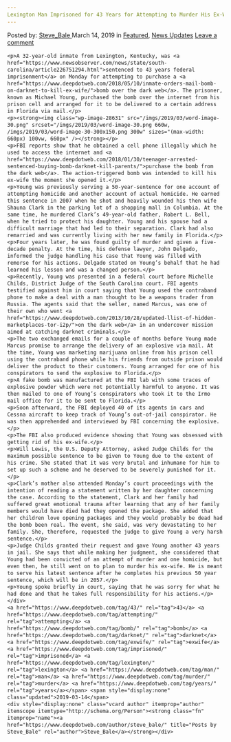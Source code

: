 ```yaml
---
Lexington Man Imprisoned for 43 Years for Attempting to Murder His Ex-Wife with a Darknet Bomb"
---
```

<article class="post-listing post-28622 post type-post status-publish format-standard has-post-thumbnail hentry  tag-1181 tag-attempting tag-bomb tag-darknet tag-exwife tag-imprisoned tag-lexington tag-man tag-murder tag-years">
    <div class="post-inner">
        <span>Posted by: <a href="https://www.deepdotweb.com/author/steve_bale/" title="">Steve_Bale </a></span>
    <span>March 14, 2019</span>
    <span>in <a href="https://www.deepdotweb.com/category/deepdot-news/" rel="category tag">Featured</a>, <a href="https://www.deepdotweb.com/category/news-updates/" rel="category tag">News Updates</a></span>
    <span><a href="https://www.deepdotweb.com/2019/03/14/lexington-man-imprisoned-for-43-years-for-attempting-to-murder-his-ex-wife-with-a-darknet-bomb/#respond">Leave a comment</a></span>
    </p>
    <div class="clear"></div>
    
    <p>A 32-year-old inmate from Lexington, Kentucky, was <a href="https://www.newsobserver.com/news/state/south-carolina/article226751294.html">sentenced to 43 years federal imprisonment</a> on Monday for attempting to purchase a <a href="https://www.deepdotweb.com/2018/05/10/inmate-orders-mail-bomb-on-darknet-to-kill-ex-wife/">bomb over the dark web</a>. The prisoner, known as Michael Young, purchased the bomb over the internet from his prison cell and arranged for it to be delivered to a certain address in Florida via mail.</p>
    <p><strong><img class="wp-image-28631" src="/imgs/2019/03/word-image-30.png" srcset="/imgs/2019/03/word-image-30.png 660w, /imgs/2019/03/word-image-30-300x150.png 300w" sizes="(max-width: 660px) 100vw, 660px" /></strong></p>
    <p>FBI reports show that he obtained a cell phone illegally which he used to access the internet and <a href="https://www.deepdotweb.com/2018/01/30/teenager-arrested-sentenced-buying-bomb-darknet-kill-parents/">purchase the bomb from the dark web</a>. The action-triggered bomb was intended to kill his ex-wife the moment she opened it.</p>
    <p>Young was previously serving a 50-year-sentence for one account of attempting homicide and another account of actual homicide. He earned this sentence in 2007 when he shot and heavily wounded his then wife Shauna Clark in the parking lot of a shopping mall in Columbia. At the same time, he murdered Clark’s 49-year-old father, Robert L. Bell, when he tried to protect his daughter. Young and his spouse had a difficult marriage that had led to their separation. Clark had also remarried and was currently living with her new family in Florida.</p>
    <p>Four years later, he was found guilty of murder and given a five-decade penalty. At the time, his defense lawyer, John Delgado, informed the judge handling his case that Young was filled with remorse for his actions. Delgado stated on Young’s behalf that he had learned his lesson and was a changed person.</p>
    <p>Recently, Young was presented in a federal court before Michelle Childs, District Judge of the South Carolina court. FBI agents testified against him in court saying that Young used the contraband phone to make a deal with a man thought to be a weapons trader from Russia. The agents said that the seller, named Marcus, was one of their own who went <a href="https://www.deepdotweb.com/2013/10/28/updated-llist-of-hidden-marketplaces-tor-i2p/">on the dark web</a> in an undercover mission aimed at catching darknet criminals.</p>
    <p>The two exchanged emails for a couple of months before Young made Marcus promise to arrange the delivery of an explosive via mail. At the time, Young was marketing marijuana online from his prison cell using the contraband phone while his friends from outside prison would deliver the product to their customers. Young arranged for one of his conspirators to send the explosive to Florida.</p>
    <p>A fake bomb was manufactured at the FBI lab with some traces of explosive powder which were not potentially harmful to anyone. It was then mailed to one of Young’s conspirators who took it to the Irmo mail office for it to be sent to Florida.</p>
    <p>Soon afterward, the FBI deployed 40 of its agents in cars and Cessna aircraft to keep track of Young’s out-of-jail conspirator. He was then apprehended and interviewed by FBI concerning the explosive.</p>
    <p>The FBI also produced evidence showing that Young was obsessed with getting rid of his ex-wife.</p>
    <p>Will Lewis, the U.S. Deputy Attorney, asked Judge Childs for the maximum possible sentence to be given to Young due to the extent of his crime. She stated that it was very brutal and inhumane for him to set up such a scheme and he deserved to be severely punished for it.</p>
    <p>Clark’s mother also attended Monday’s court proceedings with the intention of reading a statement written by her daughter concerning the case. According to the statement, Clark and her family had suffered great emotional trauma after learning that any of her family members would have died had they opened the package. She added that her children love opening packages and they would probably be dead had the bomb been real. The event, she said, was very devastating to her family. She, therefore, requested the judge to give Young a very harsh sentence.</p>
    <p>Judge Childs granted their request and gave Young another 43 years in jail. She says that while making her judgment, she considered that Young had been convicted of an attempt of murder and one homicide, but even then, he still went on to plan to murder his ex-wife. He is meant to serve his latest sentence after he completes his previous 50 year sentence, which will be in 2057.</p>
    <p>Young spoke briefly in court, saying that he was sorry for what he had done and that he takes full responsibility for his actions.</p>
    </div>
    <a href="https://www.deepdotweb.com/tag/43/" rel="tag">43</a> <a href="https://www.deepdotweb.com/tag/attempting/" rel="tag">attempting</a> <a href="https://www.deepdotweb.com/tag/bomb/" rel="tag">bomb</a> <a href="https://www.deepdotweb.com/tag/darknet/" rel="tag">darknet</a> <a href="https://www.deepdotweb.com/tag/exwife/" rel="tag">exwife</a> <a href="https://www.deepdotweb.com/tag/imprisoned/" rel="tag">imprisoned</a> <a href="https://www.deepdotweb.com/tag/lexington/" rel="tag">lexington</a> <a href="https://www.deepdotweb.com/tag/man/" rel="tag">man</a> <a href="https://www.deepdotweb.com/tag/murder/" rel="tag">murder</a> <a href="https://www.deepdotweb.com/tag/years/" rel="tag">years</a></span> <span style="display:none" class="updated">2019-03-14</span>
    <div style="display:none" class="vcard author" itemprop="author" itemscope itemtype="http://schema.org/Person"><strong class="fn" itemprop="name"><a href="https://www.deepdotweb.com/author/steve_bale/" title="Posts by Steve_Bale" rel="author">Steve_Bale</a></strong></div>
    
